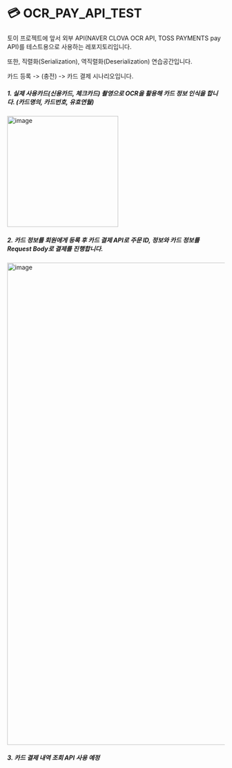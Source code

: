 # 💳 OCR_PAY_API_TEST 

토이 프로젝트에 앞서 외부 API(NAVER CLOVA OCR API, TOSS PAYMENTS pay API)를 테스트용으로 사용하는 레포지토리입니다. 

또한, 직렬화(Serialization), 역직렬화(Deserialization) 연습공간입니다.

카드 등록 -> (충전) -> 카드 결제 시나리오입니다.

##### 1. 실제 사용카드(신용카드, 체크카드) 촬영으로 OCR을 활용해 카드 정보 인식을 합니다. (카드명의, 카드번호, 유효연월)
<img width="257" alt="image" src="https://github.com/gkdbssla97/OCR_PAY_API_TEST/assets/55674664/e0a20cf7-c15a-4507-9726-51fdd99b43cf">

##### 2. 카드 정보를 회원에게 등록 후 카드 결제 API로 주문 ID, 정보와 카드 정보를 Request Body로 결제를 진행합니다.
<img width="1117" alt="image" src="https://github.com/gkdbssla97/OCR_PAY_API_TEST/assets/55674664/f67ff3fb-07f2-42f3-aee1-4d36a72c0e71">

##### 3. 카드 결제 내역 조회 API 사용 예정
